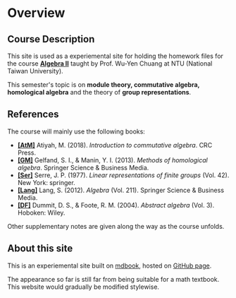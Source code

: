 # Overview

## Course Description

This site is used as a experiemental site for holding the homework files for the course [**Algebra II**](https://cool.ntu.edu.tw/courses/25046) taught by Prof. Wu-Yen Chuang at NTU (National Taiwan University).

This semester's topic is on **module theory, commutative algebra, homological algebra** and the theory of **group representations**.

## References

The course will mainly use the following books:

* [**[AtM]**](https://www.amazon.com/Introduction-Commutative-Algebra-Addison-Wesley-Mathematics/dp/0201407515) Atiyah, M. (2018). *Introduction to commutative algebra*. CRC Press.
* [**[GM]**](https://link.springer.com/book/10.1007/978-3-662-12492-5) Gelfand, S. I., & Manin, Y. I. (2013). *Methods of homological algebra*. Springer Science & Business Media.
* [**[Ser]**](https://link.springer.com/book/10.1007/978-1-4684-9458-7) Serre, J. P. (1977). *Linear representations of finite groups* (Vol. 42). New York: springer.
* [**[Lang]**](https://link.springer.com/book/10.1007/978-1-4613-0041-0) Lang, S. (2012). *Algebra* (Vol. 211). Springer Science & Business Media.
* [**[DF]**](https://www.wiley.com/en-us/Abstract+Algebra%2C+3rd+Edition-p-9780471433347) Dummit, D. S., & Foote, R. M. (2004). *Abstract algebra* (Vol. 3). Hoboken: Wiley.

Other supplementary notes are given along the way as the course unfolds.

## About this site

This is an experiemental site built on [mdbook](https://github.com/rust-lang/mdBook), hosted on [GitHub page](https://pages.github.com/).

The appearance so far is still far from being suitable for a math textbook. This website would gradually be modified stylewise.
